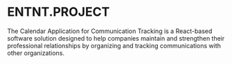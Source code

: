 # ENTNT.PROJECT
The Calendar Application for Communication Tracking is a React-based software solution designed to help companies maintain and strengthen their professional relationships by organizing and tracking communications with other organizations.
